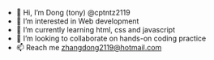 - 👋 Hi, I’m Dong (tony) @cptntz2119
- 👀 I’m interested in Web development
- 🌱 I’m currently learning html, css and javascript
- 💞️ I’m looking to collaborate on hands-on coding practice
- 📫 Reach me zhangdong2119@hotmail.com

<!---
cptntz2119/cptntz2119 is a ✨ special ✨ repository because its `README.md` (this file) appears on your GitHub profile.
You can click the Preview link to take a look at your changes.
--->
